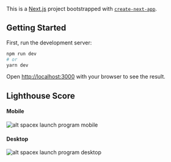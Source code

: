 This is a [Next.js](https://nextjs.org/) project bootstrapped with [`create-next-app`](https://github.com/vercel/next.js/tree/canary/packages/create-next-app).

## Getting Started

First, run the development server:

```bash
npm run dev
# or
yarn dev
```

Open [http://localhost:3000](http://localhost:3000) with your browser to see the result.


## Lighthouse Score
#### Mobile
![alt spacex launch program mobile](https://drive.google.com/file/d/1OUmtXLw7Nl0aN6x3035i1HomaWCgKmoU/view?usp=sharing)
#### Desktop
![alt spacex launch program desktop](https://drive.google.com/file/d/1nRGeOh79gZQ0jvSY_URsi4qhaWyOVrD5/view?usp=sharing)

